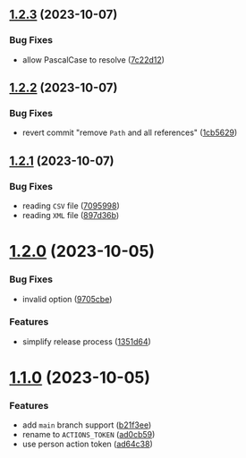 ## [1.2.3](https://github.com/WillemOpperman/csv-diff-dotnet/compare/v1.2.2...v1.2.3) (2023-10-07)


### Bug Fixes

* allow PascalCase to resolve ([7c22d12](https://github.com/WillemOpperman/csv-diff-dotnet/commit/7c22d121c649e0bffa6caee061debf2ca3e23aab))

## [1.2.2](https://github.com/WillemOpperman/csv-diff-dotnet/compare/v1.2.1...v1.2.2) (2023-10-07)


### Bug Fixes

* revert commit "remove `Path` and all references" ([1cb5629](https://github.com/WillemOpperman/csv-diff-dotnet/commit/1cb5629e7c119ab568a4374780a2218edabf1a9e))

## [1.2.1](https://github.com/WillemOpperman/csv-diff-dotnet/compare/v1.2.0...v1.2.1) (2023-10-07)


### Bug Fixes

* reading `CSV` file ([7095998](https://github.com/WillemOpperman/csv-diff-dotnet/commit/70959980f679f152c8281818af3e7ae9294efba4))
* reading `XML` file ([897d36b](https://github.com/WillemOpperman/csv-diff-dotnet/commit/897d36b2d22bc1cf389e34be9d1d480078550bb9))

# [1.2.0](https://github.com/WillemOpperman/csv-diff-dotnet/compare/v1.1.0...v1.2.0) (2023-10-05)


### Bug Fixes

* invalid option ([9705cbe](https://github.com/WillemOpperman/csv-diff-dotnet/commit/9705cbe6b65c7fd0ade2d3fe86cab4ac0d7f2219))


### Features

* simplify release process ([1351d64](https://github.com/WillemOpperman/csv-diff-dotnet/commit/1351d64899f08279054d5eef4181e75b92b0ba23))

# [1.1.0](https://github.com/WillemOpperman/csv-diff-dotnet/compare/v1.0.0...v1.1.0) (2023-10-05)


### Features

* add `main` branch support ([b21f3ee](https://github.com/WillemOpperman/csv-diff-dotnet/commit/b21f3ee4d15b658a0a5b1a9f2161fed65b370437))
* rename to `ACTIONS_TOKEN` ([ad0cb59](https://github.com/WillemOpperman/csv-diff-dotnet/commit/ad0cb598548ee654a10b54662e4eeb5ed7e6a86a))
* use person action token ([ad64c38](https://github.com/WillemOpperman/csv-diff-dotnet/commit/ad64c38890a5ce1bc2cf2e56d456c5289b4d071d))
